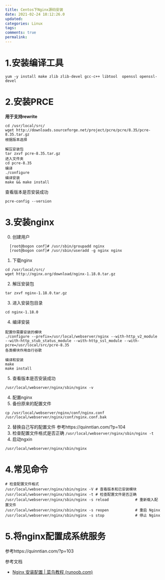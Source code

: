 ```yaml
---
title: Centos下Nginx源码安装
date: 2021-02-24 18:12:26.0
updated: 
categories: Linux
tags: 
comments: true
permalink: 
---
```


# 1.安装编译工具
```
yum -y install make zlib zlib-devel gcc-c++ libtool  openssl openssl-devel
```
# 2.安装PRCE
**用于支持rewrite**
```
cd /usr/local/src/
wget http://downloads.sourceforge.net/project/pcre/pcre/8.35/pcre-8.35.tar.gz
根据版本选择
```
```
解压安装包
tar zxvf pcre-8.35.tar.gz
进入文件夹
cd pcre-8.35
编译
./configure
编译安装
make && make install
```
查看版本是否安装成功
```
pcre-config --version
```
# 3.安装nginx

0. 创建用户

 ```
   [root@bogon conf]# /usr/sbin/groupadd nginx
   [root@bogon conf]# /usr/sbin/useradd -g nginx nginx
 ```

   

1. 下载nginx
```
cd /usr/local/src/
wget http://nginx.org/download/nginx-1.18.0.tar.gz
```
2. 解压安装包
```
tar zxvf nginx-1.18.0.tar.gz
```
3. 进入安装包目录
```
cd nginx-1.18.0
```
4. 编译安装
```
配置你需要安装的模块
./configure --prefix=/usr/local/webserver/nginx --with-http_v2_module --with-http_stub_status_module --with-http_ssl_module --with-pcre=/usr/local/src/pcre-8.35
各类模块作用自行谷歌

编译和安装
make
make install
```
5. 查看版本是否安装成功
```
/usr/local/webserver/nginx/sbin/nginx -v
```
4. 配置nginx
1. 备份原来的配置文件
```
cp /usr/local/webserver/nginx/conf/nginx.conf 
/usr/local/webserver/nginx/conf/nginx.conf.bak
```
2. 替换自己写的配置文件
参考https://quinntian.com/?p=104
3. 检查配置文件格式是否正确
`/usr/local/webserver/nginx/sbin/nginx -t`
4. 启动ngxin
```
/usr/local/webserver/nginx/sbin/nginx
```
# 4.常见命令
```
# 检查配置文件格式
/usr/local/webserver/nginx/sbin/nginx -V # 查看版本和已安装模块
/usr/local/webserver/nginx/sbin/nginx -t # 检查配置文件是否正确
/usr/local/webserver/nginx/sbin/nginx -s reload            # 重新载入配置文件
/usr/local/webserver/nginx/sbin/nginx -s reopen            # 重启 Nginx
/usr/local/webserver/nginx/sbin/nginx -s stop              # 停止 Nginx
```
# 5.将nginx配置成系统服务
参考https://quinntian.com/?p=103



参考文档

- [Nginx 安装配置 | 菜鸟教程 (runoob.com)](https://www.runoob.com/linux/nginx-install-setup.html)